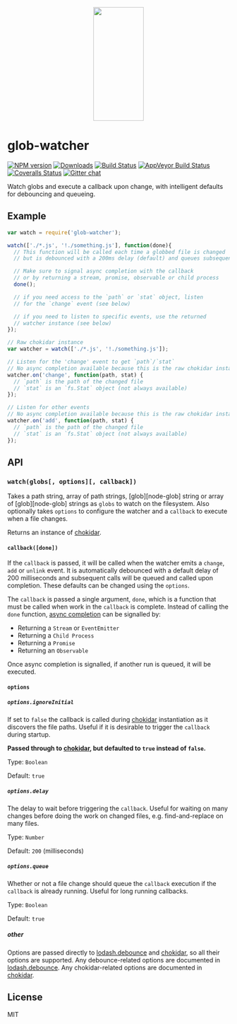 <p align="center">
  <a href="http://gulpjs.com">
    <img height="257" width="114" src="https://raw.githubusercontent.com/gulpjs/artwork/master/gulp-2x.png">
  </a>
</p>

# glob-watcher

[![NPM version][npm-image]][npm-url] [![Downloads][downloads-image]][npm-url] [![Build Status][travis-image]][travis-url] [![AppVeyor Build Status][appveyor-image]][appveyor-url] [![Coveralls Status][coveralls-image]][coveralls-url] [![Gitter chat][gitter-image]][gitter-url]

Watch globs and execute a callback upon change, with intelligent defaults for debouncing and queueing.

## Example

```js
var watch = require('glob-watcher');

watch(['./*.js', '!./something.js'], function(done){
  // This function will be called each time a globbed file is changed
  // but is debounced with a 200ms delay (default) and queues subsequent calls

  // Make sure to signal async completion with the callback
  // or by returning a stream, promise, observable or child process
  done();

  // if you need access to the `path` or `stat` object, listen
  // for the `change` event (see below)

  // if you need to listen to specific events, use the returned
  // watcher instance (see below)
});

// Raw chokidar instance
var watcher = watch(['./*.js', '!./something.js']);

// Listen for the 'change' event to get `path`/`stat`
// No async completion available because this is the raw chokidar instance
watcher.on('change', function(path, stat) {
  // `path` is the path of the changed file
  // `stat` is an `fs.Stat` object (not always available)
});

// Listen for other events
// No async completion available because this is the raw chokidar instance
watcher.on('add', function(path, stat) {
  // `path` is the path of the changed file
  // `stat` is an `fs.Stat` object (not always available)
});
```

## API

### `watch(globs[, options][, callback])`

Takes a path string, array of path strings, [glob][node-glob] string or array of [glob][node-glob] strings as `globs` to watch on the filesystem. Also optionally takes `options` to configure the watcher and a `callback` to execute when a file changes.

Returns an instance of [chokidar][chokidar].

#### `callback([done])`

If the `callback` is passed, it will be called when the watcher emits a `change`, `add` or `unlink` event. It is automatically debounced with a default delay of 200 milliseconds and subsequent calls will be queued and called upon completion. These defaults can be changed using the `options`.

The `callback` is passed a single argument, `done`, which is a function that must be called when work in the `callback` is complete. Instead of calling the `done` function, [async completion][async-completion] can be signalled by:
  * Returning a `Stream` or `EventEmitter`
  * Returning a `Child Process`
  * Returning a `Promise`
  * Returning an `Observable`

Once async completion is signalled, if another run is queued, it will be executed.

#### `options`

##### `options.ignoreInitial`

If set to `false` the callback is called during [chokidar][chokidar] instantiation as it discovers the file paths. Useful if it is desirable to trigger the `callback` during startup.

__Passed through to [chokidar][chokidar], but defaulted to `true` instead of `false`.__

Type: `Boolean`

Default: `true`

##### `options.delay`

The delay to wait before triggering the `callback`. Useful for waiting on many changes before doing the work on changed files, e.g. find-and-replace on many files.

Type: `Number`

Default: `200` (milliseconds)

##### `options.queue`

Whether or not a file change should queue the `callback` execution if the `callback` is already running. Useful for long running callbacks.

Type: `Boolean`

Default: `true`

##### other

Options are passed directly to [lodash.debounce][lodash-debounce] and [chokidar][chokidar], so all their options are supported. Any debounce-related options are documented in [lodash.debounce][lodash-debounce]. Any chokidar-related options are documented in [chokidar][chokidar].

## License

MIT

[downloads-image]: http://img.shields.io/npm/dm/glob-watcher.svg
[npm-url]: https://npmjs.com/package/glob-watcher
[npm-image]: http://img.shields.io/npm/v/glob-watcher.svg

[travis-url]: https://travis-ci.org/gulpjs/glob-watcher
[travis-image]: http://img.shields.io/travis/gulpjs/glob-watcher.svg?label=travis-ci

[appveyor-url]: https://ci.appveyor.com/project/gulpjs/glob-watcher
[appveyor-image]: https://img.shields.io/appveyor/ci/gulpjs/glob-watcher.svg?label=appveyor

[coveralls-url]: https://coveralls.io/r/gulpjs/glob-watcher
[coveralls-image]: http://img.shields.io/coveralls/gulpjs/glob-watcher/master.svg

[gitter-url]: https://gitter.im/gulpjs/gulp
[gitter-image]: https://badges.gitter.im/gulpjs/gulp.png

[glob]: https://github.com/isaacs/node-glob
[async-completion]: https://github.com/gulpjs/async-done#completion-and-error-resolution
[chokidar]: https://github.com/paulmillr/chokidar
[lodash-debounce]: https://lodash.com/docs#debounce

